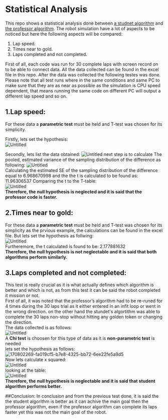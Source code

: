 # Statistical Analysis
This repo shows a statistical analysis done between [a studnet algorithm](https://github.com/youssefattia98/Research-Track-I-1) and [the professor algorithm](https://github.com/CarmineD8/python_simulator/tree/rt2).
The robot simulation have a lot of aspects to be noticed but here the following aspects will be compared:  

 1. Lap speed.
 2. Times near to gold.
 3. Laps completed and not completed.
 
 First of all, each code was run for 30 complete laps with screen record on to be able to connect data. All the data collected can be found in the excel file in this repo. After the data was collected the following testes was done. Please note that all test runs where in the same conditions and same PC to make sure that they are as near as possible as the simulation is CPU speed dependent, that means running the same code on different PC will output a different lap speed and so on.   

## 1.Lap speed:
For these data a **parametric test** must be held and T-test was chosen for its simplicity.  

Firstly, lets set the hypothesis:  
![Untitled](https://user-images.githubusercontent.com/69837845/170802269-fa019cf5-b7e8-4325-bb72-6ee22fe5a9d5.png)  

Secondly, lets list the data obtained:
![Untitled](https://user-images.githubusercontent.com/69837845/170801087-2ecba3ae-b8b5-45d1-a470-7b66da0e86bc.png)
next step is to calculate The pooled, estimated variance of the sampling distribution of the difference as following:
![Untitled](https://user-images.githubusercontent.com/69837845/170801643-cb13e7fe-5837-4a5f-bd7c-53db518b4a8c.png)  
Calculating the estimated SE of the sampling distribution of the difference equal to 6.968670998 
and the the t is calculated to be found as: 11.96306537
Comparing the t to the T-table:  
![Untitled](https://user-images.githubusercontent.com/69837845/170802417-89172849-dcc3-4cad-933a-9a3c8f9feaeb.png)  
**Therefore, the null hypothesis is neglected and it is said that the professor code is faster.**

## 2.Times near to gold:  
For these data a **parametric test** must be held and T-test was chosen for its simplicity as the prvious example, the calculations can be found in the excel file. But lets set the hypothesis as follwing:  
![Untitled](https://user-images.githubusercontent.com/69837845/170802269-fa019cf5-b7e8-4325-bb72-6ee22fe5a9d5.png)  
Furtheremore, the t calculated is found to be: 2.177881632  
**Therefore, the null hypothesis is not neglectable and it is said that both algorithms perform similarly.**  

## 3.Laps completed and not completed:  
This test is really crucial as it is what actually defines which algorithm is better and which is not, as from this test it can be said the robot completed it mission or not.  
First of all, it was noted that the professor’s algorithm had to be re-runed for 4 times during the 30 laps trial as it either entered in an infit loop or went in the wrong direction. on the other hand the stundet's algortithm was able to complete the 30 laps non-stop without hitting any golden token or changing the direction.  
The data collected is as follows:  
![Untitled](https://user-images.githubusercontent.com/69837845/170803240-a742f729-6d4f-481c-9b6d-68fbd1de41b4.png)  
A **Chi test** is choosen for this type of data as it is **non-parametric test** is needed  
lets set the hypothesis as follows:  
![170802269-fa019cf5-b7e8-4325-bb72-6ee22fe5a9d5](https://user-images.githubusercontent.com/69837845/170803465-4aaccf52-09f9-4b24-b3f8-1c6b9264592f.png)  
Now lets calculate x squared:  
![Untitled](https://user-images.githubusercontent.com/69837845/170803506-b26f106a-8d21-4d54-844c-dc4f8f37fd18.png)  
looking at the table:  
![Untitled](https://user-images.githubusercontent.com/69837845/170803635-f504bd39-ae0e-4108-9a48-59196b1f8871.png)  
**Therefore, the null hypothesis is neglectable and it is said that student algorithm performs better.**

##Conclusion:
In conclusion and from the previous test done, it is said the the student algorithm is better as it can achive the main goal then the professor algorithm, even if the professor algorithm can complete its laps faster yet this was not the main goal of the robot. 
